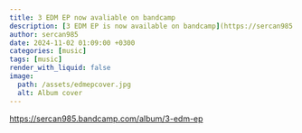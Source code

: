 ```yaml
---
title: 3 EDM EP now avaliable on bandcamp
description: [3 EDM EP is now available on bandcamp](https://sercan985.bandcamp.com/album/3-edm-ep). 
author: sercan985
date: 2024-11-02 01:09:00 +0300
categories: [music]
tags: [music]
render_with_liquid: false
image:
  path: /assets/edmepcover.jpg
  alt: Album cover
---
```


<https://sercan985.bandcamp.com/album/3-edm-ep>
